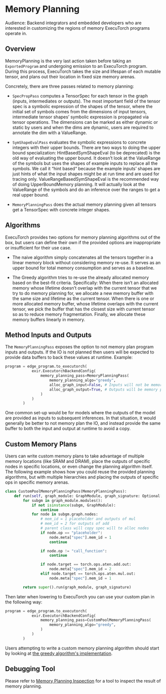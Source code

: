 # Memory Planning

Audience: Backend integrators and embedded developers who are interested in customizing the regions of memory ExecuTorch programs operate in.

## Overview

MemoryPlanning is the very last action taken before taking an `ExportedProgram` and undergoing emission to an ExecuTorch program. During this process, ExecuTorch takes the size and lifespan of each mutable tensor, and plans out their location in fixed size memory arenas.

Concretely, there are three passes related to memory planning:
* `SpecPropPass` computes a TensorSpec for each tensor in the graph (inputs, intermediates or outputs). The most important field of the tensor spec is a symbolic expression of the shapes of the tensor, where the initial set of symbols comes from the dimensions of input tensors, intermediate tensor shapes’ symbolic expression is propagated via tensor operations. The dimensions can be marked as either dynamic or static by users and when the dims are dynamic, users are required to annotate the dim with a ValueRange.

* `SymShapeEvalPass` evaluates the symbolic expressions to concrete integers with their upper bounds. There are two ways to doing the upper bound specialization:
HintBasedSymShapeEval (to be deprecated) is the old way of evaluating the upper bound. It doesn’t look at the ValueRange of the symbols but uses the shapes of example inputs to replace all the symbols. We call it “hint based“ because the example inputs’ shapes are just hints of what the input shapes might be at run time and are used for tracing only. ValueRangeBasedSymShapeEval is the recommended way of doing UpperBoundMemory planning. It will actually look at the ValueRange of the symbols and do an inference over the ranges to get a real upper bound.

* `MemoryPlanningPass` does the actual memory planning given all tensors get a TensorSpec with concrete integer shapes.

## Algorithms

ExecuTorch provides two options for memory planning algorithms out of the box, but users can define their own if the provided options are inappropriate or insufficient for their use case.

* The naive algorithm simply concatenates all the tensors together in a linear memory block without considering memory re-use. It serves as an upper bound for total memory consumption and serves as a baseline.

* The Greedy algorithm tries to re-use the already allocated memory based on the best-fit criteria. Specifically:
When there isn’t an allocated memory whose lifetime doesn’t overlap with the current tensor that we try to do memory planning for, we allocate a new memory buffer with the same size and lifetime as the current tensor. When there is one or more allocated memory buffer, whose lifetime overlaps with the current tensor, we pick the buffer that has the closest size with current tensor so as to reduce memory fragmentation. Finally, we allocate these memory buffers linearly in memory.


## Method Inputs and Outputs

The `MemoryPlanningPass` exposes the option to not memory plan program inputs and outputs. If the IO is not planned then users will be expected to provide data buffers to back these values at runtime. Example:

```python
program = edge_program.to_executorch(
            exir.ExecutorchBackendConfig(
                memory_planning_pass=MemoryPlanningPass(
                    memory_planning_algo="greedy",
                    alloc_graph_input=False, # Inputs will not be memory planned, the data_ptr for input tensors after model load will be nullptr
                    alloc_graph_output=True, # Outputs will be memory planned, the data_ptr for input tensors after model load will be in the `planned_memory`.
                )
            )
        )
```

One common set-up would be for models where the outputs of the model are provided as inputs to subsequent inferences. In that situation, it would generally be better to not memory plan the IO, and instead provide the same buffer to both the input and output at runtime to avoid a copy.

## Custom Memory Plans

Users can write custom memory plans to take advantage of multiple memory locations (like SRAM and DRAM), place the outputs of specific nodes in specific locations, or even change the planning algorithm itself. The following example shows how you could reuse the provided planning algorithms, but with multiple hierarchies and placing the outputs of specific ops in specific memory arenas.

```python
class CustomPoolMemoryPlanningPass(MemoryPlanningPass):
    def run(self, graph_module: GraphModule, graph_signature: Optional[ExportGraphSignature]) -> PassResult:
        for subgm in graph_module.modules():
            if not isinstance(subgm, GraphModule):
                continue
            for node in subgm.graph.nodes:
                # mem_id = 1 placeholder and outputs of mul
                # mem_id = 2 for outputs of add
                # parent class will copy spec will to alloc nodes
                if node.op == "placeholder":
                    node.meta["spec"].mem_id = 1
                    continue

                if node.op != "call_function":
                    continue

                if node.target == torch.ops.aten.add.out:
                    node.meta["spec"].mem_id = 2
                elif node.target == torch.ops.aten.mul.out:
                    node.meta["spec"].mem_id = 1

        return super().run(graph_module, graph_signature)
```

Then later when lowering to ExecuTorch you can use your custom plan in the following way:

```python
program = edge_program.to_executorch(
            exir.ExecutorchBackendConfig(
                memory_planning_pass=CustomPoolMemoryPlanningPass(
                    memory_planning_algo="greedy",
                )
            )
        )
```

Users attempting to write a custom memory planning algorithm should start by looking at [the greedy algorithm's implementation](https://github.com/pytorch/executorch/blob/d62c41ca86435e5316e7ed292b6d68aff27a2fb7/exir/memory_planning.py#L459C1-L459C12).

## Debugging Tool

Please refer to [Memory Planning Inspection](./memory-planning-inspection.md) for a tool to inspect the result of memory planning.
